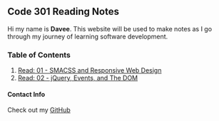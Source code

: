 ## Code 301 Reading Notes

Hi my name is **Davee**. This website will be used to make notes as I go through my journey of learning software development.

### Table of Contents

1. [Read: 01 - SMACSS and Responsive Web Design](read-01.md)
1. [Read: 02 - jQuery, Events, and The DOM](read-02.md)

#### Contact Info

Check out my [GitHub](https://github.com/daveeS987)
